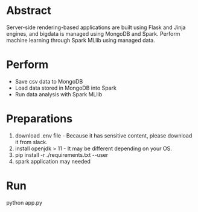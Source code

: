 # Abstract
Server-side rendering-based applications are built using Flask and Jinja engines, and bigdata is managed using MongoDB and Spark. Perform machine learning through Spark MLlib using managed data.

# Perform
- Save csv data to MongoDB
- Load data stored in MongoDB into Spark
- Run data analysis with Spark MLlib

# Preparations
1. download .env file - Because it has sensitive content, please download it from slack.
2. install openjdk > 11 - It may be different depending on your OS.
3. pip install -r ./requirements.txt --user
4. spark application may needed

# Run
python app.py
